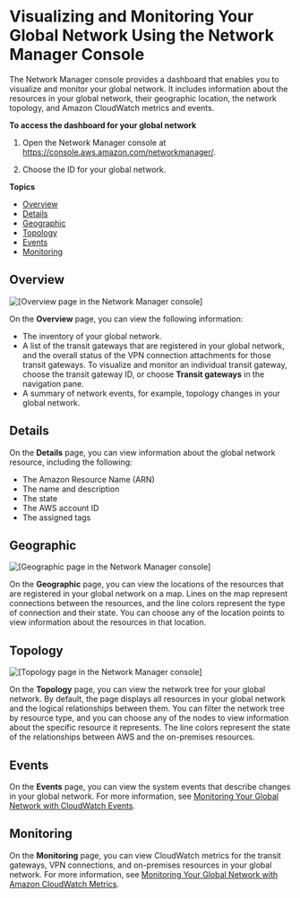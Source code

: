 # Visualizing and Monitoring Your Global Network Using the Network Manager Console<a name="network-manager-monitor-console"></a>

The Network Manager console provides a dashboard that enables you to visualize and monitor your global network\. It includes information about the resources in your global network, their geographic location, the network topology, and Amazon CloudWatch metrics and events\.

**To access the dashboard for your global network**

1. Open the Network Manager console at [https://console\.aws\.amazon\.com/networkmanager/](https://console.aws.amazon.com/networkmanager/)\. 

1. Choose the ID for your global network\.

**Topics**
+ [Overview](#network-manager-main-dashboard)
+ [Details](#network-manager-view-details)
+ [Geographic](#network-manager-geographic)
+ [Topology](#network-manager-topology)
+ [Events](#network-manager-events)
+ [Monitoring](#network-manager-monitoring)

## Overview<a name="network-manager-main-dashboard"></a>

![\[Overview page in the Network Manager console\]](http://docs.aws.amazon.com/vpc/latest/tgw/images/nm-overview.png)

On the **Overview** page, you can view the following information:
+ The inventory of your global network\.
+ A list of the transit gateways that are registered in your global network, and the overall status of the VPN connection attachments for those transit gateways\. To visualize and monitor an individual transit gateway, choose the transit gateway ID, or choose **Transit gateways** in the navigation pane\.
+ A summary of network events, for example, topology changes in your global network\.

## Details<a name="network-manager-view-details"></a>

On the **Details** page, you can view information about the global network resource, including the following: 
+ The Amazon Resource Name \(ARN\)
+ The name and description
+ The state
+ The AWS account ID
+ The assigned tags

## Geographic<a name="network-manager-geographic"></a>

![\[Geographic page in the Network Manager console\]](http://docs.aws.amazon.com/vpc/latest/tgw/images/nm-geographic.png)

On the **Geographic** page, you can view the locations of the resources that are registered in your global network on a map\. Lines on the map represent connections between the resources, and the line colors represent the type of connection and their state\. You can choose any of the location points to view information about the resources in that location\.

## Topology<a name="network-manager-topology"></a>

![\[Topology page in the Network Manager console\]](http://docs.aws.amazon.com/vpc/latest/tgw/images/nm-topology.png)

On the **Topology** page, you can view the network tree for your global network\. By default, the page displays all resources in your global network and the logical relationships between them\. You can filter the network tree by resource type, and you can choose any of the nodes to view information about the specific resource it represents\. The line colors represent the state of the relationships between AWS and the on\-premises resources\.

## Events<a name="network-manager-events"></a>

On the **Events** page, you can view the system events that describe changes in your global network\. For more information, see [Monitoring Your Global Network with CloudWatch Events](monitoring-events.md)\.

## Monitoring<a name="network-manager-monitoring"></a>

On the **Monitoring** page, you can view CloudWatch metrics for the transit gateways, VPN connections, and on\-premises resources in your global network\. For more information, see [Monitoring Your Global Network with Amazon CloudWatch Metrics](monitoring-cloudwatch-metrics.md)\.
